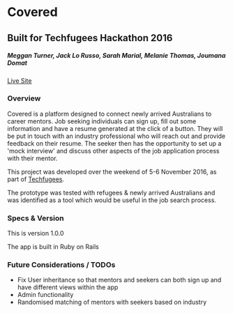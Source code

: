 # Covered
## Built for Techfugees Hackathon 2016

##### Meggan Turner, Jack Lo Russo, Sarah Marial, Melanie Thomas, Joumana Domat

[Live Site](https://techfugees16-covered.herokuapp.com/)

### Overview

Covered is a platform designed to connect newly arrived Australians to career mentors. Job seeking individuals can sign up, fill out some information and have a resume generated at the click of a button. They will be put in touch with an industry professional who will reach out and provide feedback on their resume. The seeker then has the opportunity to set up a 'mock interview' and discuss other aspects of the job application process with their mentor.

This project was developed over the weekend of 5-6 November 2016, as part of [Techfugees](https://techfugees.com/).

The prototype was tested with refugees & newly arrived Australians and was identified as a tool which would be useful in the job search process.


### Specs & Version
This is version 1.0.0

The app is built in Ruby on Rails


### Future Considerations / TODOs
* Fix User inheritance so that mentors and seekers can both sign up and have different views within the app
* Admin functionality
* Randomised matching of mentors with seekers based on industry

